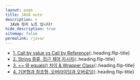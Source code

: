 ```yaml
---
layout: page
title: JAVA note
description: >
  JAVA 정리 노트 입니다!
hide_description: true
sitemap: false
permalink: /java/ 
---
```


* [1. Call by value vs Call by Reference]{:.heading.flip-title}
* [2. String 종류, 접근 제어 지시자]{:.heading.flip-title}
* [3. == 와 equals() 차이 & Wrapper Class]{:.heading.flip-title}
* [4. 기본형과 참조형, 오버라이딩과 오버로딩]{:.heading.flip-title}


[1. Call by value vs Call by Reference]: 1.md
[2. String 종류, 접근 제어 지시자]: 2.md
[3. == 와 equals() 차이 & Wrapper Class]: 3.md
[4. 기본형과 참조형, 오버라이딩과 오버로딩]: 4.md


